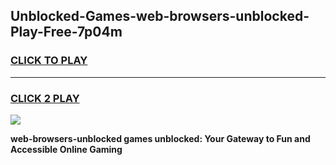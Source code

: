 
## Unblocked-Games-web-browsers-unblocked-Play-Free-7p04m
<h3>
<a href="https://premium76.site?title=web-browsers-unblocked&ref=18A1">CLICK TO PLAY</a></h3>
<hr>

<h3>
<a href="https://premium76.site?title=web-browsers-unblocked&ref=18A1">CLICK 2 PLAY</a>
  
</h3>

<a href="https://premium76.site?title=web-browsers-unblocked&ref=18A1"><img src="https://clearcache.store/games.png"></a>


**web-browsers-unblocked games unblocked: Your Gateway to Fun and Accessible Online Gaming**
